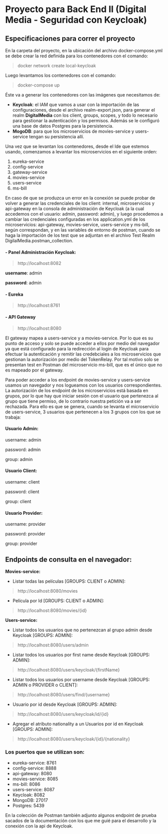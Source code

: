 # Proyecto para Back End II (Digital Media - Seguridad con Keycloak)
## Especificaciones para correr el proyecto

En la carpeta del proyecto, en la ubicación del archivo docker-compose.yml se debe crear la red definida para los contenedores con el comando:

> docker network create local-keycloak

Luego levantamos los contenedores con el comando:

> docker-compose up

Éste va a generar los contenedores con las imágenes que necesitamos de:

- **Keycloak**: el IAM que vamos  a usar con la importación de las configuraciones, desde el archivo realm-export.json,  para generar el realm **DigitalMedia** con los client, groups, scopes, y todo lo necesario para gestionar la autenticación y los permisos. Además se le configuró una base de datos Postgres para la persistencia.
- **MogoDB**: para que los microservicios de movies-service y users-service tengan su persistencia allí.

Una vez que se levantan los contenedores, desde el Ide que estemos usando, comenzamos a levantar los microservicios en el siguiente orden:

1. eureka-service
2. config-service
3. gateway-service
4. movies-service 
5. users-service 
6. ms-bill

En caso de que se produzca un error en la conexión se puede probar de volver a generar las credenciales de los client: internal, microservicios y api-gateway en la consola de administración de Keycloak (a la cual accedemos con el usuario: admin, password: admin), y luego procedemos a cambiar las credenciales configuradas en los application.yml de los microservicios: api-gateway, movies-service, users-service y ms-bill, según correspondan, y en las variables de entorno de postman, cuando se haga la importación de los test que se adjuntan en el archivo Test Realm DigilalMedia.postman_collection.

#### - Panel Administración Keycloak:

> http://localhost:8082

**username**: admin

**password**: admin

#### - Eureka

> http://localhost:8761

#### - API Gateway

> http://localhost:8080

El gateway mapea a users-service y a movies-service. Por lo que es su punto de acceso y solo se puede acceder a ellos por medio del navegador ya que está configurado para la redirección al login de Keycloak para efectuar  la autenticación y remitir las credebciales a los microservicios que gestionan la autorización por medio del TokenRelay.
Por tal motivo solo se presentan test en Postman del microservicio ms-bill, que es el único que no es mapeado por el gateway. 

Para poder acceder a los endpoint de movies-service y users-service usamos un navegador y nos logueamos con los usuarios correspondientes. La autorización de los endpoint de los microservicios está basada en grupos, por lo que hay que iniciar sesión con el usuario que pertenezca al grupo que tiene permiso, de lo contrario nuestra petición va a ser rechazada.
Para ello es que se genera, cuando se levanta el microservicio de users-service, 3 usuarios que pertenecen a los 3 grupos con los que se trabaja:

#### Usuario Admin:
username: admin

password: admin

group: admin

#### Usuario Client:
username: client

password: client

group: client

#### Usuario Provider:
username: provider

password: provider

group: provider


## Endpoints de consulta en el navegador:

**Movies-service:**
- Listar todas las películas [GROUPS: CLIENT o ADMIN]:
> http://localhost:8080/movies

- Película por Id [GROUPS: CLIENT o ADMIN]:
> http://localhost:8080/movies/{id}

**Users-service:**
- Listar todos los usuarios que no pertenezcan al grupo admin desde Keycloak [GROUPS: ADMIN]:
> http://localhost:8080/users/admin

- Listar todos los usuarios por first name desde Keycloak [GROUPS: ADMIN]:
> http://localhost:8080/users/keycloak/{firstName}

- Listar todos los usuarios por username desde Keycloak [GROUPS: ADMIN o PROVIDER o CLIENT]:
> http://localhost:8080/users/find/{username}

- Usuario por id desde Keycloak [GROUPS: ADMIN]:
> http://localhost:8080/users/keycloak/id/{id}

- Agregar el atributo nationality a un Usuarios por id en Keycloak [GROUPS: ADMIN]:
> http://localhost:8080/users/keycloak/{id}/{nationality}

### Los puertos que se utilizan son:

- eureka-service: 8761
- config-service: 8888
- api-gateway: 8080
- movies-service: 8085
- ms-bill: 8086
- users-service: 8087
- Keycloak: 8082
- MongoDB: 27017
- Postgres: 5439

En la colección de Postman también adjunto algunos endpoint de prueba sacados de la documentación con los que me guié para el desarrollo y la conexión con la api de Keycloak.


